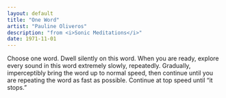 ```yaml
---
layout: default
title: "One Word"
artist: "Pauline Oliveros"
description: "from <i>Sonic Meditations</i>"
date: 1971-11-01
---
```

Choose one word. Dwell silently on this word. When you are ready, explore every sound in this word extremely slowly, repeatedly. Gradually, imperceptibly bring the word up to normal speed, then continue until you are repeating the word as fast as possible. Continue at top speed until “it stops.”
